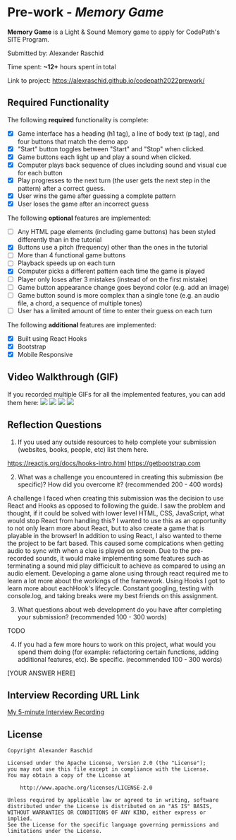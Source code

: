 # Pre-work - *Memory Game*

**Memory Game** is a Light & Sound Memory game to apply for CodePath's SITE Program. 

Submitted by: Alexander Raschid

Time spent: **~12+** hours spent in total

Link to project: https://alexraschid.github.io/codepath2022prework/

## Required Functionality

The following **required** functionality is complete:

* [x] Game interface has a heading (h1 tag), a line of body text (p tag), and four buttons that match the demo app
* [x] "Start" button toggles between "Start" and "Stop" when clicked. 
* [x] Game buttons each light up and play a sound when clicked. 
* [x] Computer plays back sequence of clues including sound and visual cue for each button
* [x] Play progresses to the next turn (the user gets the next step in the pattern) after a correct guess. 
* [x] User wins the game after guessing a complete pattern
* [x] User loses the game after an incorrect guess

The following **optional** features are implemented:

* [ ] Any HTML page elements (including game buttons) has been styled differently than in the tutorial
* [x] Buttons use a pitch (frequency) other than the ones in the tutorial
* [ ] More than 4 functional game buttons
* [ ] Playback speeds up on each turn
* [x] Computer picks a different pattern each time the game is played
* [ ] Player only loses after 3 mistakes (instead of on the first mistake)
* [ ] Game button appearance change goes beyond color (e.g. add an image)
* [ ] Game button sound is more complex than a single tone (e.g. an audio file, a chord, a sequence of multiple tones)
* [ ] User has a limited amount of time to enter their guess on each turn

The following **additional** features are implemented:

- [x] Built using React Hooks
- [x] Bootstrap
- [x] Mobile Responsive

## Video Walkthrough (GIF)

If you recorded multiple GIFs for all the implemented features, you can add them here:
![](gif1-link-here)
![](gif2-link-here)
![](gif3-link-here)
![](gif4-link-here)

## Reflection Questions
1. If you used any outside resources to help complete your submission (websites, books, people, etc) list them here.

https://reactjs.org/docs/hooks-intro.html
https://getbootstrap.com

2. What was a challenge you encountered in creating this submission (be specific)? How did you overcome it? (recommended 200 - 400 words) 

A challenge I faced when creating this submission was the decision to use React and Hooks as opposed to following the guide. I saw the problem and thought, if it could be solved with lower level HTML, CSS, JavaScript, what would stop React from handling this? I wanted to use this as an opportunity to not only learn more about React, but to also create a game that is playable in the browser! In addition to using React, I also wanted to theme the project to be fart based. This caused some compications when getting audio to sync with when a clue is played on screen. Due to the pre-recorded sounds, it would make implementing some features such as terminating a sound mid play difficicult to achieve as compared to using an audio element. Developing a game alone using through react required me to learn a lot more about the workings of the framework. Using Hooks I got to learn more about eachHook's lifecycle. Constant googling, testing with console.log, and taking breaks were my best friends on this assignment.

3. What questions about web development do you have after completing your submission? (recommended 100 - 300 words)

TODO

4. If you had a few more hours to work on this project, what would you spend them doing (for example: refactoring certain functions, adding additional features, etc). Be specific. (recommended 100 - 300 words) 

[YOUR ANSWER HERE]



## Interview Recording URL Link

[My 5-minute Interview Recording](your-link-here)


## License

    Copyright Alexander Raschid

    Licensed under the Apache License, Version 2.0 (the "License");
    you may not use this file except in compliance with the License.
    You may obtain a copy of the License at

        http://www.apache.org/licenses/LICENSE-2.0

    Unless required by applicable law or agreed to in writing, software
    distributed under the License is distributed on an "AS IS" BASIS,
    WITHOUT WARRANTIES OR CONDITIONS OF ANY KIND, either express or implied.
    See the License for the specific language governing permissions and
    limitations under the License.
